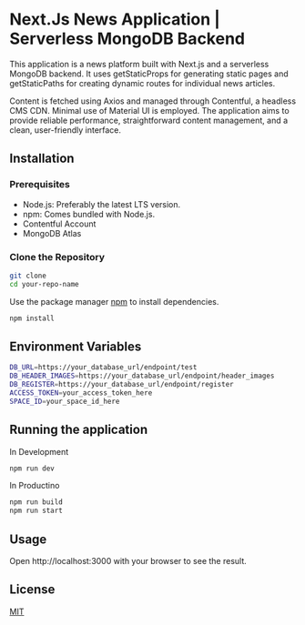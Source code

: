 #  Next.Js News Application | Serverless MongoDB Backend

This application is a news platform built with Next.js and a serverless MongoDB backend. It uses getStaticProps for generating static pages and getStaticPaths for creating dynamic routes for individual news articles. 

Content is fetched using Axios and managed through Contentful, a headless CMS CDN. Minimal use of Material UI is employed. The application aims to provide reliable performance, straightforward content management, and a clean, user-friendly interface. 


## Installation

### Prerequisites

* Node.js: Preferably the latest LTS version. 
* npm: Comes bundled with Node.js.
* Contentful Account
* MongoDB Atlas


### Clone the Repository

```bash
git clone 
cd your-repo-name
```
Use the package manager [npm](https://www.npmjs.com/) to install dependencies.

```bash
npm install 
```
## Environment Variables
```bash
DB_URL=https://your_database_url/endpoint/test
DB_HEADER_IMAGES=https://your_database_url/endpoint/header_images
DB_REGISTER=https://your_database_url/endpoint/register
ACCESS_TOKEN=your_access_token_here
SPACE_ID=your_space_id_here
```
## Running the application
In Development
```bash
npm run dev
```
In Productino
```bash
npm run build
npm run start
```

## Usage

Open http://localhost:3000 with your browser to see the result.

## License

[MIT](https://choosealicense.com/licenses/mit/)